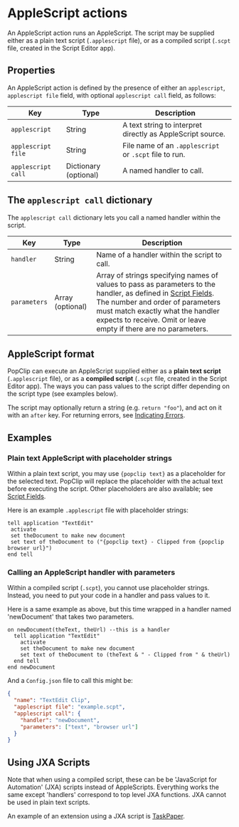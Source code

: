 
# AppleScript actions

An AppleScript action runs an AppleScript. The script may be supplied either as a
plain text script (`.applescript` file), or as a compiled script (`.scpt` file,
created in the Script Editor app).

## Properties

An AppleScript action is defined by the presence of either an `applescript`,
`applescript file` field, with optional `applescript call` field, as follows:

| Key                | Type                  | Description                                                |
| ------------------ | --------------------- | ---------------------------------------------------------- |
| `applescript`      | String                | A text string to interpret directly as AppleScript source. |
| `applescript file` | String                | File name of an `.applescript` or `.scpt` file to run.     |
| `applescript call` | Dictionary (optional) | A named handler to call.                                   |

## The `applescript call` dictionary

The `applescript call` dictionary lets you call a named handler within the
script.

| Key          | Type             | Description                                                                                                                                                                                                                                                                 |
| ------------ | ---------------- | --------------------------------------------------------------------------------------------------------------------------------------------------------------------------------------------------------------------------------------------------------------------------- |
| `handler`    | String           | Name of a handler within the script to call.                                                                                                                                                                                                                                |
| `parameters` | Array (optional) | Array of strings specifying names of values to pass as parameters to the handler, as defined in [Script Fields](#script-fields). The number and order of parameters must match exactly what the handler expects to receive. Omit or leave empty if there are no parameters. |

## AppleScript format

PopClip can execute an AppleScript supplied either as a **plain text script**
(`.applescript` file), or as a **compiled script** (`.scpt` file, created in the
Script Editor app). The ways you can pass values to the script differ depending
on the script type (see examples below).

The script may optionally return a string (e.g. `return "foo"`), and act on it
with an `after` key. For returning errors, see
[Indicating Errors](#indicating-errors).

## Examples

### Plain text AppleScript with placeholder strings

Within a plain text script, you may use `{popclip text}` as a placeholder for
the selected text. PopClip will replace the placeholder with the actual text
before executing the script. Other placeholders are also available; see
[Script Fields](#script-fields).

Here is an example `.applescript` file with placeholder strings:

```applescript
tell application "TextEdit"
 activate
 set theDocument to make new document
 set text of theDocument to ("{popclip text} - Clipped from {popclip browser url}")
end tell
```

### Calling an AppleScript handler with parameters

Within a compiled script (`.scpt`), you cannot use placeholder strings. Instead,
you need to put your code in a handler and pass values to it.

Here is a same example as above, but this time wrapped in a handler named
'newDocument' that takes two parameters.

```applescript
on newDocument(theText, theUrl) --this is a handler
  tell application "TextEdit"
    activate
    set theDocument to make new document
    set text of theDocument to (theText & " - Clipped from " & theUrl)
  end tell
end newDocument
```

And a `Config.json` file to call this might be:

```json
{
  "name": "TextEdit Clip",
  "applescript file": "example.scpt",
  "applescript call": {
    "handler": "newDocument",
    "parameters": ["text", "browser url"]
  }
}
```

## Using JXA Scripts

Note that when using a compiled script, these can be be 'JavaScript for
Automation' (JXA) scripts instead of AppleScripts. Everything works the same
except 'handlers' correspond to top level JXA functions. JXA cannot be used in
plain text scripts.

An example of an extension using a JXA script is
[TaskPaper](https://github.com/pilotmoon/PopClip-Extensions/tree/master/source/TaskPaper.popclipext).
